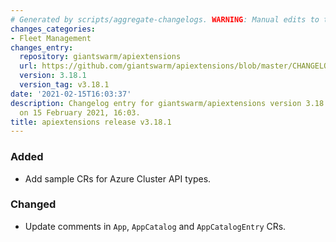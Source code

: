 ```yaml
---
# Generated by scripts/aggregate-changelogs. WARNING: Manual edits to this files will be overwritten.
changes_categories:
- Fleet Management
changes_entry:
  repository: giantswarm/apiextensions
  url: https://github.com/giantswarm/apiextensions/blob/master/CHANGELOG.md#3181---2021-02-15
  version: 3.18.1
  version_tag: v3.18.1
date: '2021-02-15T16:03:37'
description: Changelog entry for giantswarm/apiextensions version 3.18.1, published
  on 15 February 2021, 16:03.
title: apiextensions release v3.18.1
---
```


### Added
- Add sample CRs for Azure Cluster API types.
### Changed
- Update comments in `App`, `AppCatalog` and `AppCatalogEntry` CRs.
